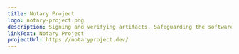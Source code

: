 ```yaml
---
title: Notary Project
logo: notary-project.png
description: Signing and verifying artifacts. Safeguarding the software delivery security from development to deployment. Notary Project is a Cloud Native Computing Foundation incubating project.
linkText: Notary Project
projectUrl: https://notaryproject.dev/
---
```

